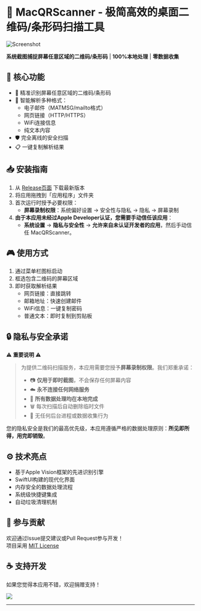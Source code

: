 # 🚀 MacQRScanner - 极简高效的桌面二维码/条形码扫描工具

![Screenshot](demo-screenshot.png) <!-- 可替换为实际截图 -->

**系统截图捕捉屏幕任意区域的二维码/条形码** | **100%本地处理** | **零数据收集**

## 🌟 核心功能

- 🎯 精准识别屏幕任意区域的二维码/条形码
- 📧 智能解析多种格式：
  - 电子邮件（MATMSG/mailto格式）
  - 网页链接（HTTP/HTTPS）
  - WiFi连接信息
  - 纯文本内容
- 🛡️ 完全离线的安全扫描
- 📋 一键复制解析结果

## 📥 安装指南

1. 从 [Release页面](https://github.com/ShuaiweiYu/MacQRscanner/releases) 下载最新版本
2. 将应用拖拽到「应用程序」文件夹
3. 首次运行时授予必要权限：
   - **屏幕录制权限**：系统偏好设置 → 安全性与隐私 → 隐私 → 屏幕录制
4. **由于本应用未经过Apple Developer认证，您需要手动信任该应用**：
   - **系统设置** → **隐私与安全性** → **允许来自未认证开发者的应用**，然后手动信任 MacQRScanner。

## 🎮 使用方式

1. 通过菜单栏图标启动
2. 框选包含二维码的屏幕区域
3. 即时获取解析结果
   - 网页链接：直接跳转
   - 邮箱地址：快速创建邮件
   - WiFi信息：一键复制密码
   - 普通文本：即时复制到剪贴板

## 🔒 隐私与安全承诺

⚠️ **重要说明** ⚠️

> 为提供二维码扫描服务，本应用需要您授予**屏幕录制权限**。我们郑重承诺：
> 
> - 📷 **仅用于即时截图**，不会保存任何屏幕内容
> - ☁️ **永不连接任何网络服务**
> - 🔐 **所有数据处理均在本地完成**
> - 🗑️ 每次扫描后自动删除临时文件
> - 📡 无任何后台进程或数据收集行为

您的隐私安全是我们的最高优先级，本应用遵循严格的数据处理原则：**所见即所得，用完即销毁**。

## ⚙️ 技术亮点

- 基于Apple Vision框架的先进识别引擎
- SwiftUI构建的现代化界面
- 内存安全的数据处理流程
- 系统级快捷键集成
- 自动垃圾清理机制

## 🤝 参与贡献

欢迎通过Issue提交建议或Pull Request参与开发！  
项目采用 [MIT License](LICENSE)

## ☕ 支持开发

如果您觉得本应用不错，欢迎捐赠支持！

[![](https://www.buymeacoffee.com/assets/img/custom_images/yellow_img.png)](https://www.buymeacoffee.com/shuaiwei.yu)

---
